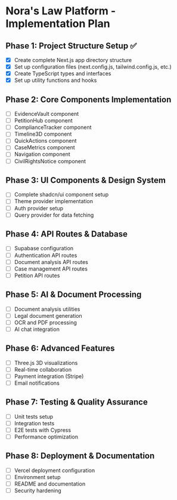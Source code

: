 # Nora's Law Platform - Implementation Plan

## Phase 1: Project Structure Setup ✅
- [x] Create complete Next.js app directory structure
- [x] Set up configuration files (next.config.js, tailwind.config.js, etc.)
- [x] Create TypeScript types and interfaces
- [x] Set up utility functions and hooks

## Phase 2: Core Components Implementation
- [ ] EvidenceVault component
- [ ] PetitionHub component
- [ ] ComplianceTracker component
- [ ] Timeline3D component
- [ ] QuickActions component
- [ ] CaseMetrics component
- [ ] Navigation component
- [ ] CivilRightsNotice component

## Phase 3: UI Components & Design System
- [ ] Complete shadcn/ui component setup
- [ ] Theme provider implementation
- [ ] Auth provider setup
- [ ] Query provider for data fetching

## Phase 4: API Routes & Database
- [ ] Supabase configuration
- [ ] Authentication API routes
- [ ] Document analysis API routes
- [ ] Case management API routes
- [ ] Petition API routes

## Phase 5: AI & Document Processing
- [ ] Document analysis utilities
- [ ] Legal document generation
- [ ] OCR and PDF processing
- [ ] AI chat integration

## Phase 6: Advanced Features
- [ ] Three.js 3D visualizations
- [ ] Real-time collaboration
- [ ] Payment integration (Stripe)
- [ ] Email notifications

## Phase 7: Testing & Quality Assurance
- [ ] Unit tests setup
- [ ] Integration tests
- [ ] E2E tests with Cypress
- [ ] Performance optimization

## Phase 8: Deployment & Documentation
- [ ] Vercel deployment configuration
- [ ] Environment setup
- [ ] README and documentation
- [ ] Security hardening
